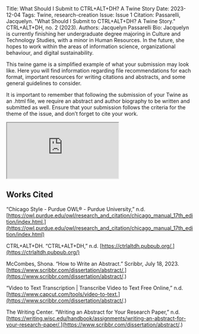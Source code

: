 Title: What Should I Submit to CTRL+ALT+DH? A Twine Story
Date: 2023-12-04
Tags: Twine, research-creation
Issue: Issue 1
Citation: Passarelli, Jacquelyn. "What Should I Submit to CTRL+ALT+DH? A Twine Story." CTRL+ALT+DH, no. 2 (2023).
Authors: Jacquelyn Passarelli
Bio: Jacquelyn is currently finishing her undergraduate degree majoring in Culture and Technology Studies, with a minor in Human Resources. In the future, she hopes to work within the areas of information science, organizational behaviour, and digital sustainability.

This twine game is a simplified example of what your submission may look like. Here you will find information regarding file recommendations for each format, important resources for writing citations and abstracts, and some general guidelines to consider. 

It is important to remember that following the submission of your Twine as an .html file, we require an abstract and author biography to be written and submitted as well. Ensure that your submission follows the criteria for the theme of the issue, and don’t forget to cite your work.

<p>
<iframe class="square-frame" title="CTRL+ALT+DH Twine Story" src="https://japassare.github.io/" allowfullscreen></iframe>
</p>

## Works Cited

“Chicago Style - Purdue OWL® - Purdue University,” n.d. [https://owl.purdue.edu/owl/research_and_citation/chicago_manual_17th_edition/index.html.](https://owl.purdue.edu/owl/research_and_citation/chicago_manual_17th_edition/index.html)

CTRL+ALT+DH. “CTRL+ALT+DH,” n.d. [https://ctrlaltdh.pubpub.org/.](https://ctrlaltdh.pubpub.org/)

McCombes, Shona. “How to Write an Abstract.” Scribbr, July 18, 2023. [https://www.scribbr.com/dissertation/abstract/.](https://www.scribbr.com/dissertation/abstract/.)

“Video to Text Transcription | Transcribe Video to Text Free Online,” n.d. [https://www.capcut.com/tools/video-to-text.](https://www.scribbr.com/dissertation/abstract/.)

The Writing Center. “Writing an Abstract for Your Research Paper,” n.d. [https://writing.wisc.edu/handbook/assignments/writing-an-abstract-for-your-research-paper/.](https://www.scribbr.com/dissertation/abstract/.)